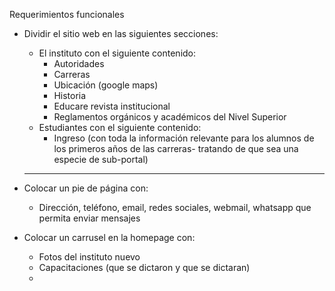 Requerimientos funcionales

- Dividir el sitio web en las siguientes secciones:
  - El instituto con el siguiente contenido:
    - Autoridades
    - Carreras
    - Ubicación (google maps)
    - Historia
    - Educare revista institucional
    - Reglamentos orgánicos y académicos del Nivel Superior
  - Estudiantes  con el siguiente contenido:
    - Ingreso (con toda la información relevante para los alumnos de los primeros años de las carreras- tratando de que sea una especie de sub-portal)
  - ---

- Colocar un pie de página con:
  - Dirección, teléfono, email, redes sociales, webmail, whatsapp que permita enviar mensajes
- Colocar un carrusel en la homepage con:
  - Fotos del instituto nuevo
  - Capacitaciones (que se dictaron y que se dictaran)
  - 

